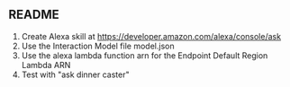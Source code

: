 ## README

1. Create Alexa skill at https://developer.amazon.com/alexa/console/ask
2. Use the Interaction Model file model.json
3. Use the alexa lambda function arn for the Endpoint Default Region Lambda ARN
4. Test with "ask dinner caster"
